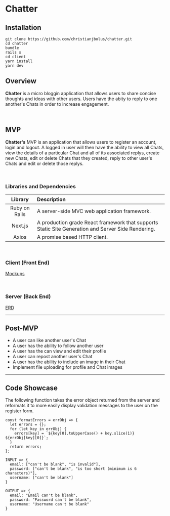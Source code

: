 # Chatter

## Installation
```
git clone https://github.com/christianjbolus/chatter.git
cd chatter
bundle
rails s
cd client
yarn install
yarn dev
```

## Overview

**Chatter** is a micro bloggin application that allows users to share concise thoughts and ideas with other users. Users have the abity to reply to one another's Chats in order to increase engagement.


<br>

## MVP

**Chatter's** MVP is an application that allows users to register an account, login and logout. A logged in user will then have the ability to view all Chats, view the details of a particular Chat and all of its associated replys, create new Chats, edit or delete Chats that they created, reply to other user's Chats and edit or delete those replys.

<br>


### Libraries and Dependencies


|     Library      | Description                                               |
| :--------------: | :-------------------------------------------------------- |
|   Ruby on Rails  | A server-side MVC web application framework.              | 
|      Next.js     | A production grade React framework that supports Static Site Generation and Server Side Rendering. |
|      Axios       | A promise based HTTP client.                               |


<br>

### Client (Front End)

[Mockups](https://xd.adobe.com/view/21c79a94-411a-4454-92f5-8f120e7289e0-7494/)


<br>

### Server (Back End)

[ERD](https://res.cloudinary.com/ditt6ekpx/image/upload/v1626958292/GA%20Project%204/chatter_erd_vnkuwo.png)
<br>

***

## Post-MVP
- A user can like another user's Chat
- A user has the ability to follow another user
- A user has the can view and edit their profile
- A user can repost another user's Chat
- A user has the ability to include an image in their Chat
- Implement file uploading for profile and Chat images

***

## Code Showcase
The following function takes the error object returned from the server and reformats it to more easily display validation messages to the user on the register form.
```
const formatErrors = errObj => {
  let errors = {};
  for (let key in errObj) {
    errors[key] = `${key[0].toUpperCase() + key.slice(1)} ${errObj[key][0]}`;
  }
  return errors;
};

INPUT => {
  email: ["can't be blank", "is invalid"],
  password: ["can't be blank", "is too short (minimum is 6 characters)"],
  username: ["can't be blank"]
}

OUTPUT => {
  email: "Email can't be blank",
  password: "Password can't be blank",
  username: "Username can't be blank"
}
```


